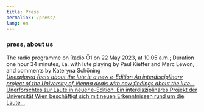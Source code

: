 ```yaml
---
title: Press
permalink: /press/
lang: en
---
```


### press, about us

The radio programme on Radio Ö1  on 22 May 2023, at 10.05 a.m.; Duration one hour 34 minutes, i.a. with lute playing by Paul Kieffer and Marc Lewon, and comments by Kateryna Schöning  
[_Unexplored facts about the lute in a new e-Edition
An interdisciplinary project of the University of Vienna deals with new findings about the lute..._](https://oe1.orf.at/programm/20230522/719780/Unerforschtes-zur-Laute-in-neuer-e-Edition)  
[Unerforschtes zur Laute in neuer e-Edition. Ein interdisziplinäres Projekt der Universität Wien beschäftigt sich mit neuen Erkenntnissen rund um die Laute...](https://oe1.orf.at/programm/20230522/719780/Unerforschtes-zur-Laute-in-neuer-e-Edition)
